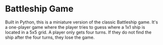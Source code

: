 # Battleship Game
Built in Python, this is a miniature version of the classic Battleship game. It's a one-player game where the player tries to guess where a 1x1 ship is located in a 5x5 grid. A player only gets four turns. If they do not find the ship after the four turns, they lose the game.
